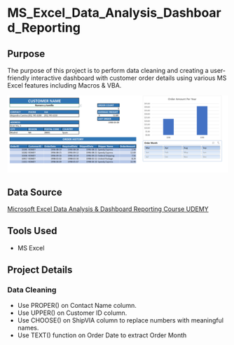 # MS_Excel_Data_Analysis_Dashboard_Reporting


## Purpose

The purpose of this project is to perform data cleaning and creating a user-friendly interactive dashboard with customer order details using various MS Excel features including Macros & VBA.

![](resources/final_dashboard.png)

## Data Source

 [Microsoft Excel Data Analysis & Dashboard Reporting Course UDEMY](https://amdlearning.udemy.com/course/microsoft-excel-data-analysis-and-dashboard-reporting/learn/lecture/8353328#overview)
 
 ## Tools Used
  - MS Excel

## Project Details

### Data Cleaning

- Use PROPER() on Contact Name column.
- Use UPPER() on Customer ID column.
- Use CHOOSE() on ShipVIA column to replace numbers with meaningful names.
- Use TEXT() function on Order Date to extract Order Month
